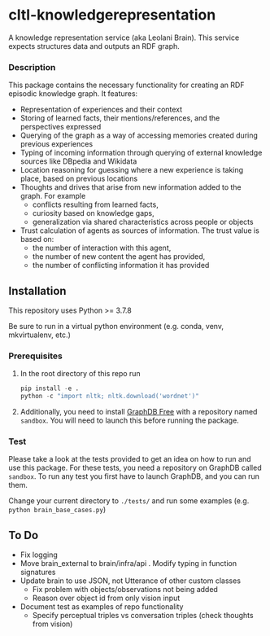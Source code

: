 # cltl-knowledgerepresentation

A knowledge representation service (aka Leolani Brain). This service expects structures data and outputs an RDF graph.

### Description

This package contains the necessary functionality for creating an RDF episodic knowledge graph. It features:

- Representation of experiences and their context
- Storing of learned facts, their mentions/references, and the perspectives expressed
- Querying of the graph as a way of accessing memories created during previous experiences
- Typing of incoming information through querying of external knowledge sources like DBpedia and Wikidata
- Location reasoning for guessing where a new experience is taking place, based on previous locations
- Thoughts and drives that arise from new information added to the graph. For example
    - conflicts resulting from learned facts,
    - curiosity based on knowledge gaps,
    - generalization via shared characteristics across people or objects
- Trust calculation of agents as sources of information. The trust value is based on:
    - the number of interaction with this agent,
    - the number of new content the agent has provided,
    - the number of conflicting information it has provided

## Installation

This repository uses Python >= 3.7.8

Be sure to run in a virtual python environment (e.g. conda, venv, mkvirtualenv, etc.)
### Prerequisites

1. In the root directory of this repo run

    ```python
    pip install -e .
    python -c "import nltk; nltk.download('wordnet')"
    ```

2. Additionally, you need to install [GraphDB Free](http://graphdb.ontotext.com/) with a repository named `sandbox`. You
will need to launch this before running the package.

### Test

Please take a look at the tests provided to get an idea on how to run and use this package. For these tests, you need a
repository on GraphDB called `sandbox`. To run any test you first have to launch GraphDB, and you can run them.

Change your current directory to `./tests/` and run some examples (e.g. `python brain_base_cases.py`)

## To Do

- Fix logging
- Move brain_external to brain/infra/api . Modify typing in function signatures
- Update brain to use JSON, not Utterance of other custom classes
    - Fix problem with objects/observations not being added
    - Reason over object id from only vision input
- Document test as examples of repo functionality
    - Specify perceptual triples vs conversation triples (check thoughts from vision)
